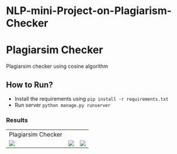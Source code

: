 # NLP-mini-Project-on-Plagiarism-Checker
# Plagiarsim Checker

Plagiarsim checker using cosine algorithm


## How to Run?

- Install the requirements using `pip install -r requirements.txt`
- Run server `python manage.py runserver`



### Results
<table>
  <tr>
    <td>Plagiarsim Checker</td>
  </tr>
  <tr>
    <td><img src="https://drive.google.com/file/d/1Y_jsUNvXyAawv1j4_44pYiilrYnLEYOw/view?usp=drive_link"></td>
    <td><img src="https://drive.google.com/file/d/1QoM_CN1JDZMlcqKF8r5QWBh0l9o4BNnE/view?usp=drive_link"></td>
    <td><img src="https://drive.google.com/file/d/1i7qp7xbFdlgF5y5NP7-rVQ52DlI4ka85/view?usp=drive_link"></td>
  </tr>
 </table>
